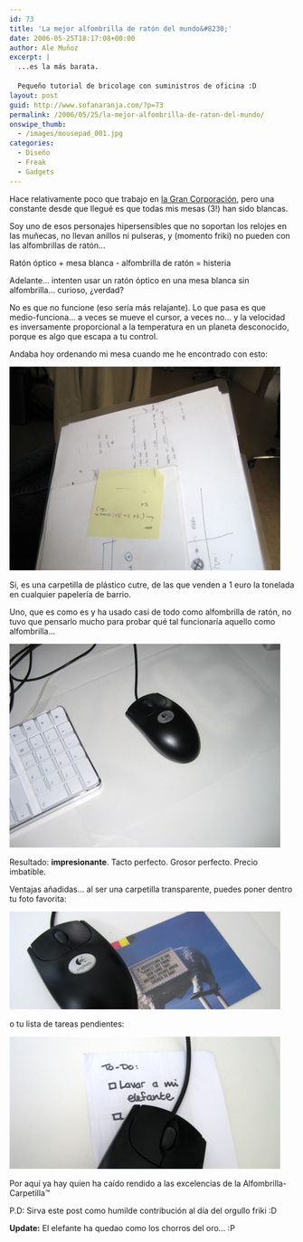```yaml
---
id: 73
title: 'La mejor alfombrilla de ratón del mundo&#8230;'
date: 2006-05-25T18:17:08+00:00
author: Ale Muñoz
excerpt: |
  ...es la más barata.
  
  Pequeño tutorial de bricolage con suministros de oficina :D
layout: post
guid: http://www.sofanaranja.com/?p=73
permalink: /2006/05/25/la-mejor-alfombrilla-de-raton-del-mundo/
onswipe_thumb:
  - /images/mousepad_001.jpg
categories:
  - Diseño
  - Freak
  - Gadgets
---
```

Hace relativamente poco que trabajo en <a href="http://the-cocktail.com">la Gran Corporación</a>, pero una constante desde que llegué es que todas mis mesas (3!) han sido blancas.

Soy uno de esos personajes hipersensibles que no soportan los relojes en las muñecas, no llevan anillos ni pulseras, y (momento friki) no pueden con las alfombrillas de ratón...

Ratón óptico + mesa blanca - alfombrilla de ratón = histeria

Adelante... intenten usar un ratón óptico en una mesa blanca sin alfombrilla... curioso, ¿verdad?

No es que no funcione (eso sería más relajante). Lo que pasa es que medio-funciona... a veces se mueve el cursor, a veces no... y la velocidad es inversamente proporcional a la temperatura en un planeta desconocido, porque es algo que escapa a tu control.

Andaba hoy ordenando mi mesa cuando me he encontrado con esto:

<img src='/images/mousepad_001.jpg' alt='' />

Si, es una carpetilla de plástico cutre, de las que venden a 1 euro la tonelada en cualquier papelería de barrio.

Uno, que es como es y ha usado casi de todo como alfombrilla de ratón, no tuvo que pensarlo mucho para probar qué tal funcionaría aquello como alfombrilla...

<img src='/images/mousepad_002.jpg' alt='' />

Resultado: **impresionante**. Tacto perfecto. Grosor perfecto. Precio imbatible.

Ventajas añadidas... al ser una carpetilla transparente, puedes poner dentro tu foto favorita:

<img src='/images/mousepad_003.jpg' alt='' />

o tu lista de tareas pendientes:

<img src='/images/mousepad_004.jpg' alt='' />

Por aquí ya hay quien ha caído rendido a las excelencias de la Alfombrilla-Carpetilla™

P.D: Sirva este post como humilde contribución al día del orgullo friki :D

**Update:** El elefante ha quedao como los chorros del oro... :P